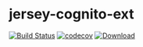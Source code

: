 # jersey-cognito-ext

[![Build Status](https://travis-ci.org/LeadsOnDemand/jersey-cognito-ext.svg?branch=master)](https://travis-ci.org/LeadsOnDemand/jersey-cognito-ext)
[![codecov](https://codecov.io/gh/LeadsOnDemand/jersey-cognito-ext/branch/master/graph/badge.svg)](https://codecov.io/gh/LeadsOnDemand/jersey-cognito-ext)
[![Download](https://api.bintray.com/packages/leadsondemand/maven/jersey-cognito-ext/images/download.svg) ](https://bintray.com/leadsondemand/maven/jersey-cognito-ext/_latestVersion)

